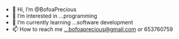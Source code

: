 - 👋 Hi, I’m @BofoaPrecious
- 👀 I’m interested in ...programming
- 🌱 I’m currently learning ...software development
- 📫 How to reach me ...bofoaprecious@gmail.com or 653760759

<!---
BofoaPrecious/BofoaPrecious is a ✨ special ✨ repository because its `README.md` (this file) appears on your GitHub profile.
You can click the Preview link to take a look at your changes.
--->

